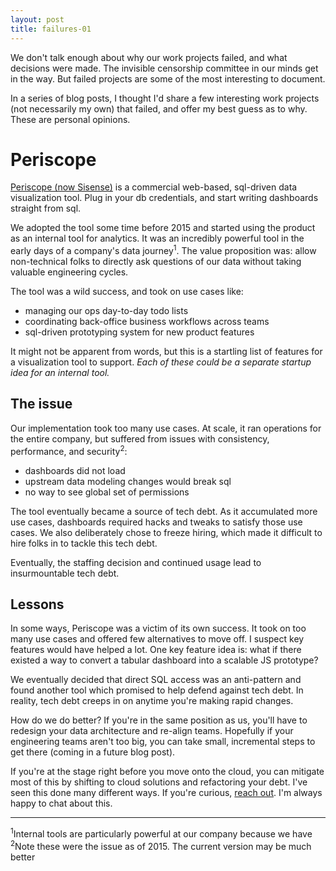 ```yaml
---
layout: post
title: failures-01
---
```


We don't talk enough about why our work projects failed, and what decisions were
made. The invisible censorship committee in our minds get in the way. But
failed projects are some of the most interesting to document.

In a series of blog posts, I thought I'd share a few interesting work projects (not necessarily my own) that failed, and offer my best guess as to why. These are personal opinions.

# Periscope

<a
href="https://www.sisense.com/blog/periscope-data-is-now-sisense-for-cloud-data-teams/">Periscope (now Sisense)</a> is a commercial web-based, sql-driven data visualization tool. Plug in your db credentials, and start writing dashboards straight from sql.

We adopted the tool some time before 2015 and started using the product as an internal tool for analytics. It was an incredibly powerful tool in the early days of a company's data
journey<sup>1</sup>. The value proposition was: allow non-technical folks to directly ask questions of our data without taking valuable engineering cycles.

The tool was a wild success, and took on use cases like:
* managing our ops day-to-day todo lists
* coordinating back-office business workflows across teams
* sql-driven prototyping system for new product features

It might not be apparent from words, but this is a startling list of features
for a visualization tool to support. *Each of these could be a separate
startup idea for an internal tool.*

## The issue
Our implementation took too many use cases. At scale,
it ran operations for the entire company, but suffered from issues with
consistency, performance, and security<sup>2</sup>:
* dashboards did not load
* upstream data modeling changes would break sql
* no way to see global set of permissions

The tool eventually became a source of tech debt. As it accumulated more use
cases, dashboards required hacks and tweaks to satisfy those use cases. We also deliberately
chose to freeze hiring, which made it difficult to hire folks in to tackle this
tech debt.

Eventually, the staffing decision and continued usage lead to insurmountable tech debt.

## Lessons

In some ways, Periscope was a victim of its own success. It took on too many
use cases and offered few alternatives to move off. I suspect key features would have
helped a lot. One key feature idea is: what if there existed a way to convert a
tabular dashboard into a scalable JS prototype?

We eventually decided that direct SQL access was an anti-pattern and found
another tool which promised to help defend against tech debt. In reality, tech
debt creeps in on anytime you're making rapid changes.

How do we do better? If you're in the same position as us, you'll have to
redesign your data architecture and re-align teams. Hopefully if your
engineering teams aren't too big, you can take small, incremental steps to get
there (coming in a future blog post).

If you're at the stage right before you move onto the cloud, you can mitigate
most of this by shifting to cloud solutions and refactoring your debt. I've
seen this done many different ways. If you're curious, <a
href="https://www.linkedin.com/zhengjim/">reach out</a>. I'm always happy to
chat about this.

---
<sup>1</sup>Internal tools are particularly powerful at our company because we have<br/>
<sup>2</sup>Note these were the issue as of 2015. The current version may be much better
